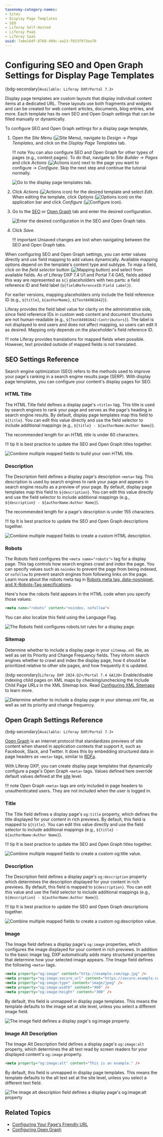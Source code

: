 ```yaml
---
taxonomy-category-names:
- Sites
- Display Page Templates
- SEO
- Liferay Self-Hosted
- Liferay PaaS
- Liferay SaaS
uuid: 7a0e16df-8768-499c-aa23-f033f973ee70
---
```


# Configuring SEO and Open Graph Settings for Display Page Templates

{bdg-secondary}`Available: Liferay DXP/Portal 7.3+`

Display page templates are custom layouts that display individual content items at a dedicated URL. These layouts use both fragments and widgets and can be created for web content articles, documents, blog entries, and more. Each template has its own SEO and Open Graph settings that can be filled manually or dynamically.

To configure SEO and Open Graph settings for a display page template,

1. Open the *Site Menu* (![Site Menu](../../../images/icon-product-menu.png)), navigate to *Design* &rarr; *Page Templates*, and click on the *Display Page Templates* tab.

   !!! note
      You can also configure SEO and Open Graph for other types of pages (e.g., content pages). To do that, navigate to *Site Builder* &rarr; *Pages* and click *Actions* (![Actions icon](../../../images/icon-actions.png)) next to the page you want to configure &rarr; *Configure*. Skip the next step and continue the tutorial normally.

   ![Go to the display page templates tab.](./configuring-seo-and-open-graph-settings-for-display-page-templates/images/01.png)

1. Click *Actions* (![Actions icon](../../../images/icon-actions.png)) for the desired template and select *Edit*. When editing the template, click *Options* (![Options icon](../../../images/icon-options.png)) on the application bar and click *Configure* (![Configure icon](../../../images/icon-cog.png)).

1. Go to the [SEO](#seo-settings-reference) or [Open Graph](#open-graph-settings-reference) tab and enter the desired configuration.

   ![Enter the desired configuration in the SEO and Open Graph tabs.](./configuring-seo-and-open-graph-settings-for-display-page-templates/images/02.png)

1. Click *Save*.

   !!! important
       Unsaved changes are lost when navigating between the SEO and Open Graph tabs.

When configuring SEO and Open Graph settings, you can enter values directly and use field mapping to add values dynamically. Available mapping options depend on the template's content type and subtype. To map a field, click on the *field selector* button (![Mapping button](../../../images/icon-map.png)) and select from available fields. As of Liferay DXP 7.4 U1 and Portal 7.4 GA5, fields added this way are represented as `${}` placeholders with two parts: a field reference ID and field label (`${fieldReferenceID:Field Label}`).

For earlier versions, mapping placeholders only include the field reference ID (e.g., `${title}`, `${authorName}`, `${Text84981642}`).

Liferay provides the field label value for clarity on the administrative side, since field reference IDs in custom web content and document structures are not human-readable (e.g., `${Text84981642:Contributors}`). The label is not displayed to end users and does not affect mapping, so users can edit it as desired. Mapping only depends on the placeholder's field reference ID.

!!! note
    Liferay provides translations for mapped fields when possible. However, text provided outside of mapped fields is not translated.

## SEO Settings Reference

Search engine optimization (SEO) refers to the methods used to improve your page's ranking in a search engine results page (SERP). With display page templates, you can configure your content's display pages for SEO.

### HTML Title

The HTML Title field defines a display page's `<title>` tag. This title is used by search engines to rank your page and serves as the page's heading in search engine results. By default, display page templates map this field to `${title}`. You can edit this value directly and use the field selector to include additional mappings (e.g., `${title} - ${authorName:Author Name}`).

The recommended length for an *HTML title* is under 60 characters.

!!! tip
    It is best practice to update the SEO and Open Graph titles together.

![Combine multiple mapped fields to build your own HTML title.](./configuring-seo-and-open-graph-settings-for-display-page-templates/images/03.png)

### Description

The Description field defines a display page's description `<meta>` tag. This description is used by search engines to rank your page and appears in search engine results as a preview of your page. By default, display page templates map this field to `${description}`. You can edit this value directly and use the field selector to include additional mappings (e.g., `${description} - ${authorName:Author Name}`).

The recommended length for a page's description is under 155 characters.

!!! tip
    It is best practice to update the SEO and Open Graph descriptions together.

![Combine multiple mapped fields to create a custom HTML description.](./configuring-seo-and-open-graph-settings-for-display-page-templates/images/04.png)

### Robots

The Robots field configures the `<meta name="robots">` tag for a display page. This tag controls how search engines crawl and index the page. You can specify values such as `noindex` to prevent the page from being indexed, or `nofollow` to prevent search engines from following links on the page. Learn more about the robots meta tag in [Robots meta tag, data-nosnippet, and X-Robots-Tag specifications](https://developers.google.com/search/docs/crawling-indexing/robots-meta-tag).

Here's how the robots field appears in the HTML code when you specify those values:

```html
<meta name="robots" content="noindex, nofollow">
```

You can also localize this field using the Language Flag.

![The Robots field configures robots.txt rules for a display page.](./configuring-seo-and-open-graph-settings-for-display-page-templates/images/05.png)

### Sitemap

Determine whether to include a display page in your `sitemap.xml` file, as well as set its Priority and Change Frequency fields. They inform search engines whether to crawl and index the display page, how it should be prioritized relative to other site pages, and how frequently it is updated.

{bdg-secondary}`Liferay DXP 2024.Q2+/Portal 7.4 GA120+` Enable/disable indexing child pages on XML maps by checking/unchecking the Include Child Page URLs in the XML Sitemap box. Read [Configuring XML Sitemaps](../../site-settings/managing-site-urls/configuring-xml-sitemaps.md) to learn more.

![Determine whether to include a display page in your sitemap.xml file, as well as set its priority and change frequency.](./configuring-seo-and-open-graph-settings-for-display-page-templates/images/06.png)

## Open Graph Settings Reference

{bdg-secondary}`Available: Liferay DXP/Portal 7.3+`

[Open Graph](https://ogp.me/) is an internet protocol that standardizes previews of site content when shared in application contexts that support it, such as Facebook, Slack, and Twitter. It does this by embedding structured data in page headers as `<meta>` tags, similar to [RDFa](https://en.wikipedia.org/wiki/RDFa).

With Liferay DXP, you can create display page templates that dynamically configure a page's Open Graph `<meta>` tags. Values defined here override default values defined at the [site](../../site-settings/configuring-open-graph.md) level.

!!! note
    Open Graph `<meta>` tags are only included in page headers to unauthenticated users. They are not included when the user is logged in.

### Title

The Title field defines a display page's `og:title` property, which defines the title displayed for your content in rich previews. By default, this field is mapped to `${title}`. You can edit this value directly and use the field selector to include additional mappings (e.g., `${title} - ${authorName:Author Name}`).

!!! tip
    It is best practice to update the SEO and Open Graph titles together.

![Combine multiple mapped fields to create a custom og:title value.](./configuring-seo-and-open-graph-settings-for-display-page-templates/images/07.png)

### Description

The Description field defines a display page's `og:description` property which determines the description displayed for your content in rich previews. By default, this field is mapped to `${description}`. You can edit this value and use the field selector to include additional mappings (e.g., `${description} - ${authorName:Author Name}`).

!!! tip
    It is best practice to update the SEO and Open Graph descriptions together.

![Combine multiple mapped fields to create a custom og:description value.](./configuring-seo-and-open-graph-settings-for-display-page-templates/images/08.png)

### Image

The Image field defines a display page's `og:image` properties, which configures the image displayed for your content in rich previews. In addition to the basic image tag, DXP automatically adds many structured properties that determine how your selected image appears. The Image field defines the following `<meta>` tags.

```html
<meta property="og:image" content="http://example.com/ogp.jpg" />
<meta property="og:image:secure_url" content="https://secure.example.com/ogp.jpg" />
<meta property="og:image:type" content="image/jpeg" />
<meta property="og:image:width" content="400" />
<meta property="og:image:height" content="300" />
```

By default, this field is unmapped in display page templates. This means the template defaults to the image set at site level, unless you select a different image field.

![The image field defines a display page's og:image property.](./configuring-seo-and-open-graph-settings-for-display-page-templates/images/09.png)

### Image Alt Description

The Image Alt Description field defines a display page's `og:image:alt` property, which determines the alt text read by screen readers for your displayed content's `og:image` property.

```html
<meta property="og:image:alt" content="This is an example." />
```

By default, this field is unmapped in display page templates. This means the template defaults to the alt text set at the site level, unless you select a different text field.

![The image alt description field defines a display page's og:image:alt property](./configuring-seo-and-open-graph-settings-for-display-page-templates/images/10.png)

## Related Topics

- [Configuring Your Page's Friendly URL](../../creating-pages/page-settings/configuring-your-pages-friendly-url.md)
- [Configuring Open Graph](../../site-settings/configuring-open-graph.md)
